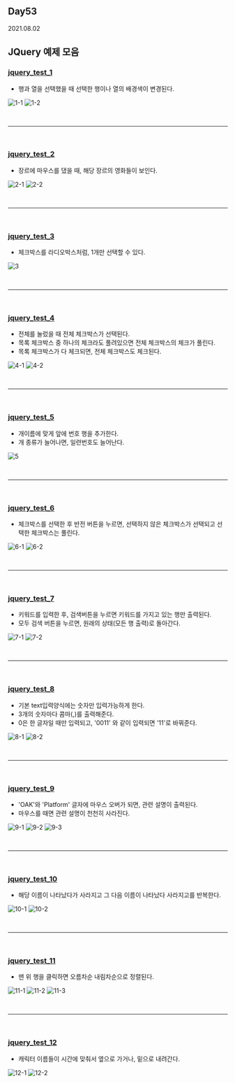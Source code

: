 ## Day53
2021.08.02

## JQuery 예제 모음
### [jquery_test_1](jquery_test_1.html)
- 행과 열을 선택했을 때 선택한 행이나 열의 배경색이 변경된다.

![1-1](https://user-images.githubusercontent.com/50298349/128278312-652fa714-4232-4765-9b94-0ca2bab9608a.PNG)
![1-2](https://user-images.githubusercontent.com/50298349/128278316-3a6cd614-fa85-41a3-8c8c-4ae491555c3d.PNG)

<br><hr><br>

### [jquery_test_2](jquery_test_2.html)
- 장르에 마우스를 댔을 때, 해당 장르의 영화들이 보인다.

![2-1](https://user-images.githubusercontent.com/50298349/128278318-5f6d07b0-a8f1-4800-9381-5222cb99636e.PNG)
![2-2](https://user-images.githubusercontent.com/50298349/128278319-a4c628df-3b7c-4db8-b3e2-b39d87b147d4.PNG)

<br><hr><br>

### [jquery_test_3](jquery_test_3.html)
- 체크박스를 라디오박스처럼, 1개만 선택할 수 있다.

![3](https://user-images.githubusercontent.com/50298349/128278321-ec9d363f-f516-4b92-8f58-eb4c2e91d6b2.PNG)

<br><hr><br>

### [jquery_test_4](jquery_test_4.html)
- 전체를 눌렀을 때 전체 체크박스가 선택된다.
- 목록 체크박스 중 하나의 체크라도 풀려있으면 전체 체크박스의 체크가 풀린다.
- 목록 체크박스가 다 체크되면, 전체 체크박스도 체크된다.

![4-1](https://user-images.githubusercontent.com/50298349/128278279-b7c75f2e-1d47-4ad1-90ab-9e1bbc5f732d.PNG)
![4-2](https://user-images.githubusercontent.com/50298349/128278282-d629fcf9-4e18-4de8-b180-5d8acc9ca383.PNG)

<br><hr><br>

### [jquery_test_5](jquery_test_5.html)
- 개이름에 맞게 앞에 번호 행을 추가한다.
- 개 종류가 늘어나면, 일련번호도 늘어난다.

![5](https://user-images.githubusercontent.com/50298349/128278284-f5057736-f2cc-4a0c-a75b-f44937ba5ee4.PNG)

<br><hr><br>

### [jquery_test_6](jquery_test_6.html)
- 체크박스를 선택한 후 반전 버튼을 누르면, 선택하지 않은 체크박스가 선택되고 선택한 체크박스는 풀린다.

![6-1](https://user-images.githubusercontent.com/50298349/128278286-2b85dc57-5fc1-49c0-b556-d4efb3416935.PNG)
![6-2](https://user-images.githubusercontent.com/50298349/128278287-985b4c9e-d272-4783-a4a1-726ce93a9512.PNG)

<br><hr><br>

### [jquery_test_7](jquery_test_7.html)
- 키워드를 입력한 후, 검색버튼을 누르면 키워드를 가지고 있는 행만 출력된다.
- 모두 검색 버튼을 누르면, 원래의 상태(모든 행 출력)로 돌아간다.

![7-1](https://user-images.githubusercontent.com/50298349/128278288-0c5bb867-590f-4e72-92f4-018812b4fd48.PNG)
![7-2](https://user-images.githubusercontent.com/50298349/128278290-745cc5f1-61e8-4677-9d05-7d37df75632b.PNG)

<br><hr><br>

### [jquery_test_8](jquery_test_8.html)
- 기본 text입력양식에는 숫자만 입력가능하게 한다.
- 3개의 숫자마다 콤마(,)를 출력해준다.
- 0은 한 글자일 때만 입력되고, '0011' 와 같이 입력되면 '11'로 바꿔준다.

![8-1](https://user-images.githubusercontent.com/50298349/128278292-258d1585-61cf-4279-99b0-9edc17ef0677.PNG)
![8-2](https://user-images.githubusercontent.com/50298349/128278293-5b33dee0-05eb-42fd-ba2a-90666361a2a6.PNG)

<br><hr><br>

### [jquery_test_9](jquery_test_9.html)
- 'OAK'와 'Platform' 글자에 마우스 오버가 되면, 관련 설명이 출력된다.
- 마우스를 때면 관련 설명이 천천히 사라진다.

![9-1](https://user-images.githubusercontent.com/50298349/128278295-5dce2b13-7629-414e-b729-98fe78f2c9d0.PNG)
![9-2](https://user-images.githubusercontent.com/50298349/128278297-06afc2a7-cafd-4930-b1a4-c59a6da0f380.PNG)
![9-3](https://user-images.githubusercontent.com/50298349/128278299-7f9eee7f-135d-452f-8609-c3f8307b135c.PNG)

<br><hr><br>

### [jquery_test_10](jquery_test_10.html)
- 해당 이름이 나타났다가 사라지고 그 다음 이름이 나타났다 사라지고를 반복한다.

![10-1](https://user-images.githubusercontent.com/50298349/128278300-fef7c082-f0ff-4fe9-bd7c-f085d4b21ed8.PNG)
![10-2](https://user-images.githubusercontent.com/50298349/128278301-e44a22ac-08aa-4016-8a00-fc739feb1e87.PNG)

<br><hr><br>

### [jquery_test_11](jquery_test_11.html)
- 맨 위 행을 클릭하면 오름차순 내림차순으로 정렬된다.

![11-1](https://user-images.githubusercontent.com/50298349/128278304-56503ca0-ca47-44c1-88f4-2bbef3c66840.PNG)
![11-2](https://user-images.githubusercontent.com/50298349/128278306-0c61a50e-a32f-4cf1-bdc6-180cb0e366da.PNG)
![11-3](https://user-images.githubusercontent.com/50298349/128278307-8f8d5303-487e-413e-9dc9-5ca8463a60f0.PNG)

<br><hr><br>

### [jquery_test_12](jquery_test_12.html)
- 캐릭터 이름들이 시간에 맞춰서 옆으로 가거나, 밑으로 내려간다.

![12-1](https://user-images.githubusercontent.com/50298349/128278309-b6ed5121-008c-4591-98e0-5eebaa63598e.PNG)
![12-2](https://user-images.githubusercontent.com/50298349/128278311-217dcb41-c8f6-4be1-aff7-d24888df9fc4.PNG)
